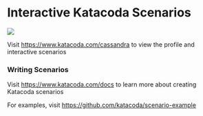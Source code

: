 # Interactive Katacoda Scenarios

[![](http://shields.katacoda.com/katacoda/cassandra/count.svg)](https://www.katacoda.com/cassandra "Get your profile on Katacoda.com")

Visit https://www.katacoda.com/cassandra to view the profile and interactive scenarios

### Writing Scenarios
Visit https://www.katacoda.com/docs to learn more about creating Katacoda scenarios

For examples, visit https://github.com/katacoda/scenario-example
